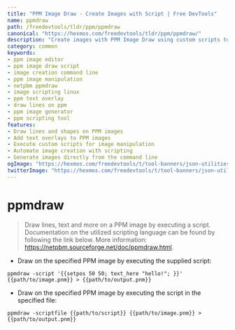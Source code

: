 ```yaml
---
title: "PPM Image Draw - Create Images with Script | Free DevTools"
name: ppmdraw
path: /freedevtools/tldr/ppm/ppmdraw
canonical: "https://hexmos.com/freedevtools/tldr/ppm/ppmdraw/"
description: "Create images with PPM Image Draw using custom scripts to add lines, text and shapes. Generate customized images using scripting. Free online tool, no registration required."
category: common
keywords:
- ppm image editor
- ppm image draw script
- image creation command line
- ppm image manipulation
- netpbm ppmdraw
- image scripting linux
- ppm text overlay
- draw lines on ppm
- ppm image generator
- ppm scripting tool
features:
- Draw lines and shapes on PPM images
- Add text overlays to PPM images
- Execute custom scripts for image manipulation
- Automate image creation with scripting
- Generate images directly from the command line
ogImage: "https://hexmos.com/freedevtools/t/tool-banners/json-utilities-banner.png"
twitterImage: "https://hexmos.com/freedevtools/t/tool-banners/json-utilities-banner.png"
---
```


# ppmdraw

> Draw lines, text and more on a PPM image by executing a script.
> Documentation on the utilized scripting language can be found by following the link below.
> More information: <https://netpbm.sourceforge.net/doc/ppmdraw.html>.

- Draw on the specified PPM image by executing the supplied script:

`ppmdraw -script '{{setpos 50 50; text_here "hello!"; }}' {{path/to/image.pnm}} > {{path/to/output.pnm}}`

- Draw on the specified PPM image by executing the script in the specified file:

`ppmdraw -scriptfile {{path/to/script}} {{path/to/image.pnm}} > {{path/to/output.pnm}}`
